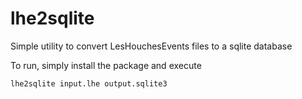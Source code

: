 # lhe2sqlite
Simple utility to convert LesHouchesEvents files to a sqlite database

To run, simply install the package and execute

```sh
lhe2sqlite input.lhe output.sqlite3
```
